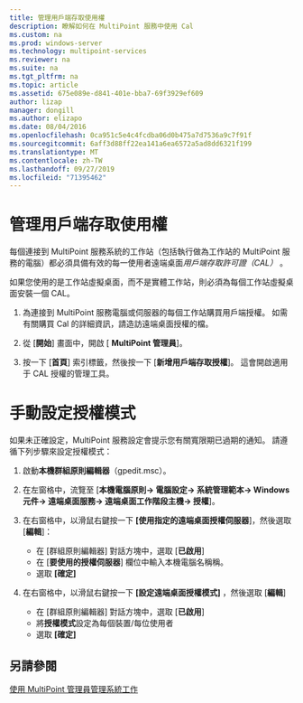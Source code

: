 ```yaml
---
title: 管理用戶端存取使用權
description: 瞭解如何在 MultiPoint 服務中使用 Cal
ms.custom: na
ms.prod: windows-server
ms.technology: multipoint-services
ms.reviewer: na
ms.suite: na
ms.tgt_pltfrm: na
ms.topic: article
ms.assetid: 675e089e-d841-401e-bba7-69f3929ef609
author: lizap
manager: dongill
ms.author: elizapo
ms.date: 08/04/2016
ms.openlocfilehash: 0ca951c5e4c4fcdba06d0b475a7d7536a9c7f91f
ms.sourcegitcommit: 6aff3d88ff22ea141a6ea6572a5ad8dd6321f199
ms.translationtype: MT
ms.contentlocale: zh-TW
ms.lasthandoff: 09/27/2019
ms.locfileid: "71395462"
---
```

# <a name="manage-client-access-licenses"></a>管理用戶端存取使用權
每個連接到 MultiPoint 服務系統的工作站（包括執行做為工作站的 MultiPoint 服務的電腦）都必須具備有效的每一使用者遠端桌面*用戶端存取許可證（CAL）* 。

如果您使用的是工作站虛擬桌面，而不是實體工作站，則必須為每個工作站虛擬桌面安裝一個 CAL。  
  
1.  為連接到 MultiPoint 服務電腦或伺服器的每個工作站購買用戶端授權。 如需有關購買 Cal 的詳細資訊，請造訪遠端桌面授權的檔。 

2.  從 [**開始**] 畫面中，開啟 [ **MultiPoint 管理員**]。  
  
3.  按一下 [**首頁**] 索引標籤，然後按一下 [**新增用戶端存取授權**]。  這會開啟適用于 CAL 授權的管理工具。

# <a name="set-the-licensing-mode-manually"></a>手動設定授權模式
如果未正確設定，MultiPoint 服務設定會提示您有關寬限期已過期的通知。 請遵循下列步驟來設定授權模式：

1. 啟動**本機群組原則編輯器**（gpedit.msc）。

2. 在左窗格中，流覽至 [**本機電腦原則-> 電腦設定-> 系統管理範本-> Windows 元件-> 遠端桌面服務-> 遠端桌面工作階段主機-> 授權**]。

3. 在右窗格中，以滑鼠右鍵按一下 **[使用指定的遠端桌面授權伺服器**]，然後選取 [**編輯**]：
   - 在 [群組原則編輯器] 對話方塊中，選取 [**已啟用**]
   - 在 [**要使用的授權伺服器**] 欄位中輸入本機電腦名稱稱。
   - 選取 **[確定]**
  
4. 在右窗格中，以滑鼠右鍵按一下 **[設定遠端桌面授權模式]** ，然後選取 [**編輯**]
   - 在 [群組原則編輯器] 對話方塊中，選取 [**已啟用**]
   - 將**授權模式**設定為每個裝置/每位使用者
   - 選取 **[確定]** 

  
## <a name="see-also"></a>另請參閱  
[使用 MultiPoint 管理員管理系統工作](Manage-System-Tasks-Using-MultiPoint-Manager.md)
